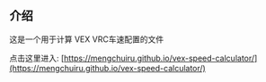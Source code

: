 ## 介绍
这是一个用于计算 VEX VRC车速配置的文件

点击这里进入:
[https://mengchuiru.github.io/vex-speed-calculator/](https://mengchuiru.github.io/vex-speed-calculator/)